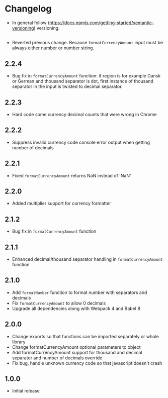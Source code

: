 # Changelog
* In general follow (https://docs.npmjs.com/getting-started/semantic-versioning) versioning.

## <next>
* Reverted previous change. Because `formatCurrencyAmount` input must be always either number or number string.

## 2.2.4
* Bug fix in `formatCurrencyAmount` function: if region is for example Dansk or German and thousand separator is dot, first instance of thousand separator in the input is twisted to decimal separator.

## 2.2.3
* Hard code some currency decimal counts that were wrong in Chrome

## 2.2.2
* Suppress invalid currency code console error output when getting number of decimals

## 2.2.1
* Fixed `formatCurrencyAmount` returns NaN instead of 'NaN'

## 2.2.0
* Added multiplier support for currency formatter

## 2.1.2
* Bug fix in `formatCurrencyAmount` function

## 2.1.1
* Enhanced decimal/thousand separator handling in `formatCurrencyAmount` function

## 2.1.0
* Add `formatNumber` function to format number with separators and decimals
* Fix `formatCurrencyAmount` to allow 0 decimals
* Upgrade all dependencies along with Webpack 4 and Babel 8

## 2.0.0
* Change exports so that functions can be imported separately or whole library
* Change formatCurrencyAmount optional parameters to object
* Add formatCurrencyAmount support for thousand and decimal separator and number of decimals override
* Fix bug, handle unknown currency code so that javascript doesn't crash

## 1.0.0
* Initial release

